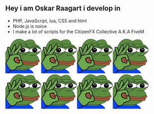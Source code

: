 ## Hey i am Oskar Raagart i develop in 
 - PHP, JavaScript, lua, CSS and html
 - Node.js is noice
 - I make a lot of scripts for the CitizenFX Collective A.K.A FiveM

![](778545971545374761.png)![](778545971545374761.png)![](778545971545374761.png)![](778545971545374761.png)![](778545971545374761.png)![](778545971545374761.png)![](778545971545374761.png)![](778545971545374761.png)
